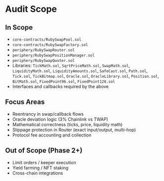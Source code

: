 # Audit Scope

## In Scope
- `core-contracts/RubySwapPool.sol`
- `core-contracts/RubySwapFactory.sol`
- `periphery/RubySwapRouter.sol`
- `periphery/RubySwapPositionManager.sol`
- `periphery/RubySwapQuoter.sol`
- Libraries: `TickMath.sol`, `SqrtPriceMath.sol`, `SwapMath.sol`, `LiquidityMath.sol`, `LiquidityAmounts.sol`, `SafeCast.sol`, `Path.sol`, `Tick.sol`, `TickBitmap.sol`, `Oracle.sol`, `OracleLibrary.sol`, `Position.sol`, `BitMath.sol`, `FixedPoint96.sol`, `FixedPoint128.sol`
- Interfaces and callbacks required by the above

## Focus Areas
- Reentrancy in swap/callback flows
- Oracle deviation logic (3% Chainlink vs TWAP)
- Mathematical correctness (ticks, price, liquidity math)
- Slippage protection in Router (exact input/output, multi-hop)
- Protocol fee accounting and collection

## Out of Scope (Phase 2+)
- Limit orders / keeper execution
- Yield farming / NFT staking
- Cross-chain integrations
